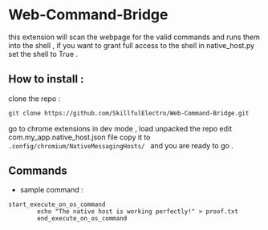 # Web-Command-Bridge
this extension will scan the webpage for the valid commands and runs them into the shell , if you want to grant full access to the shell in native_host.py set the shell to True .

## How to install :
clone the repo :
```sh
git clone https://github.com/SkillfulElectro/Web-Command-Bridge.git
```
go to chrome extensions in dev mode , load unpacked the repo
edit com.my_app.native_host.json file
copy it to `.config/chromium/NativeMessagingHosts/
`
and you are ready to go .

## Commands 
- sample command :
```
start_execute_on_os_command
        echo "The native host is working perfectly!" > proof.txt
        end_execute_on_os_command
```
